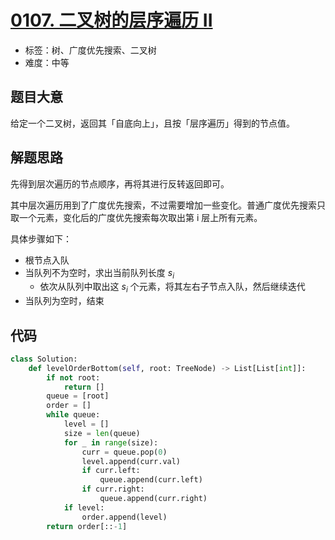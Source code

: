 # [0107. 二叉树的层序遍历 II](https://leetcode.cn/problems/binary-tree-level-order-traversal-ii/)

- 标签：树、广度优先搜索、二叉树
- 难度：中等

## 题目大意

给定一个二叉树，返回其「自底向上」，且按「层序遍历」得到的节点值。

## 解题思路

先得到层次遍历的节点顺序，再将其进行反转返回即可。

其中层次遍历用到了广度优先搜索，不过需要增加一些变化。普通广度优先搜索只取一个元素，变化后的广度优先搜索每次取出第 i 层上所有元素。

具体步骤如下：

- 根节点入队
- 当队列不为空时，求出当前队列长度 $s_i$
  - 依次从队列中取出这 $s_i$ 个元素，将其左右子节点入队，然后继续迭代
- 当队列为空时，结束

## 代码

```python
class Solution:
    def levelOrderBottom(self, root: TreeNode) -> List[List[int]]:
        if not root:
            return []
        queue = [root]
        order = []
        while queue:
            level = []
            size = len(queue)
            for _ in range(size):
                curr = queue.pop(0)
                level.append(curr.val)
                if curr.left:
                    queue.append(curr.left)
                if curr.right:
                    queue.append(curr.right)
            if level:
                order.append(level)
        return order[::-1]
```


